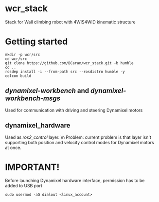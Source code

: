 # wcr_stack
Stack for Wall climbing robot with 4WIS4WID kinematic structure

# Getting started
```
mkdir -p wcr/src
cd wcr/src
git clone https://github.com/BCaran/wcr_stack.git -b humble
cd ..
rosdep install -i --from-path src --rosdistro humble -y
colcon build
```

## _dynamixel-workbench_ and _dynamixel-workbench-msgs_ 
Used for communication with driving and steering Dynamixel motors

## dynamixel_hardware
Used as _ros2_control_ layer. \n
Problem: current problem is that layer isn't supporting both position and velocity control modes for Dynamixel motors at once.

# IMPORTANT!
Before launching Dynamixel hardware interface, permission has to be added to USB port
```
sudo usermod -aG dialout <linux_account>
```
